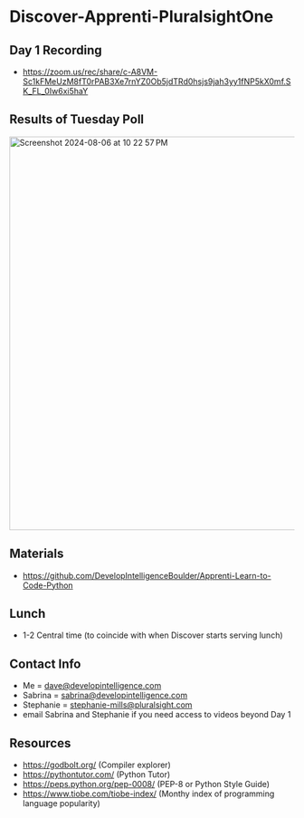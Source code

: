 # Discover-Apprenti-PluralsightOne

## Day 1 Recording
* https://zoom.us/rec/share/c-A8VM-Sc1kFMeUzM8fT0rPAB3Xe7rnYZ0Ob5jdTRd0hsjs9jah3yy1fNP5kX0mf.SK_FL_0Iw6xi5haY
 
## Results of Tuesday Poll
<img width="695" alt="Screenshot 2024-08-06 at 10 22 57 PM" src="https://github.com/user-attachments/assets/91ab7b68-f936-40e1-a261-c15428225dd7">

## Materials
* https://github.com/DevelopIntelligenceBoulder/Apprenti-Learn-to-Code-Python
  
## Lunch
* 1-2 Central time (to coincide with when Discover starts serving lunch)

## Contact Info
* Me = dave@developintelligence.com
* Sabrina = sabrina@developintelligence.com 
* Stephanie = stephanie-mills@pluralsight.com
* email Sabrina and Stephanie if you need access to videos beyond Day 1

## Resources
* https://godbolt.org/ (Compiler explorer)
* https://pythontutor.com/ (Python Tutor)
* https://peps.python.org/pep-0008/ (PEP-8 or Python Style Guide)
* https://www.tiobe.com/tiobe-index/ (Monthy index of programming language popularity)
